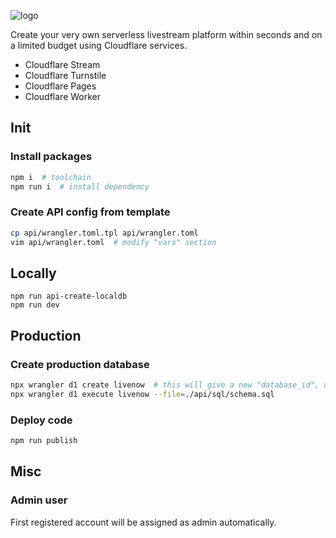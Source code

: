 ![logo](https://socialify.git.ci/StoneMoe/LiveNow/image?font=KoHo&logo=https%3A%2F%2Ffreesvg.org%2Fimg%2F1313942991.png&name=1&pattern=Charlie%20Brown&theme=Dark)

Create your very own serverless livestream platform within seconds and on a limited budget using Cloudflare services.

- Cloudflare Stream
- Cloudflare Turnstile
- Cloudflare Pages
- Cloudflare Worker

## Init

### Install packages

```bash
npm i  # toolchain
npm run i  # install dependency
```

### Create API config from template

```bash
cp api/wrangler.toml.tpl api/wrangler.toml
vim api/wrangler.toml  # modify "vars" section
```

## Locally

```
npm run api-create-localdb
npm run dev
```

## Production

### Create production database

```bash
npx wrangler d1 create livenow  # this will give a new "database_id", use the value to update api/wrangler.toml
npx wrangler d1 execute livenow --file=./api/sql/schema.sql
```

### Deploy code

```bash
npm run publish
```

## Misc

### Admin user

First registered account will be assigned as admin automatically.
